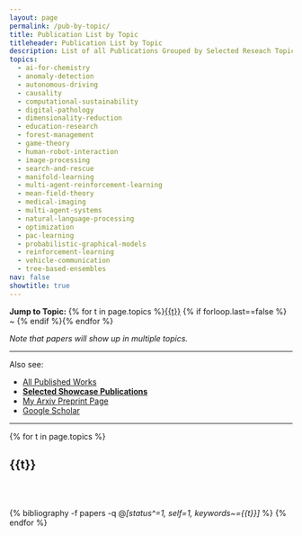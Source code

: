 ```yaml
---
layout: page
permalink: /pub-by-topic/
title: Publication List by Topic
titleheader: Publication List by Topic
description: List of all Publications Grouped by Selected Reseach Topic
topics:
  - ai-for-chemistry
  - anomaly-detection
  - autonomous-driving
  - causality
  - computational-sustainability
  - digital-pathology
  - dimensionality-reduction
  - education-research
  - forest-management
  - game-theory
  - human-robot-interaction
  - image-processing
  - search-and-rescue
  - manifold-learning
  - multi-agent-reinforcement-learning
  - mean-field-theory
  - medical-imaging
  - multi-agent-systems
  - natural-language-processing
  - optimization
  - pac-learning
  - probabilistic-graphical-models
  - reinforcement-learning
  - vehicle-communication
  - tree-based-ensembles
nav: false
showtitle: true
---
```



<b>Jump to Topic:</b> {% for t in page.topics %}<a href="#{{t}}">{{t}}</a> {% if forloop.last==false %} ~ {% endif %}{% endfor %}

*Note that papers will show up in multiple topics.*

<hr/>

Also see:
- [All Published Works](/publications)
- **[Selected Showcase Publications](/showcase)**
- [My Arxiv Preprint Page](https://arxiv.org/search/cs?searchtype=author&query=Crowley%2C+M)
- [Google Scholar](https://scholar.google.ca/citations?user=eL_y80EAAAAJ)

<hr/>

<div class="publications">
{% for t in page.topics %}
  <h2 class="year"><a name="{{t}}">{{t}}</a></h2>
  <br/><br/>
  
  {% bibliography -f papers -q @*[status^=1, self=1, keywords~={{t}}]* %}
{% endfor %}


</div>
